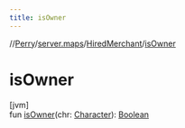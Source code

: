 ```yaml
---
title: isOwner
---
```

//[Perry](../../../index.html)/[server.maps](../index.html)/[HiredMerchant](index.html)/[isOwner](is-owner.html)



# isOwner



[jvm]\
fun [isOwner](is-owner.html)(chr: [Character](../../client/-character/index.html)): [Boolean](https://kotlinlang.org/api/latest/jvm/stdlib/kotlin/-boolean/index.html)





